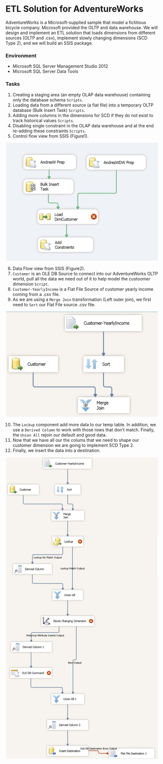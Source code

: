 # ETL Solution for AdventureWorks

AdventureWorks is a Microsoft-supplied sample that model a fictitious bicycle company. Microsoft provided the OLTP and data warehouse. We will design and implement an ETL solution that loads dimensions from different sources (OLTP and .csv), implement slowly changing dimensions (SCD Type 2), and we will build an SSIS package.

### Environment
* Microsoft SQL Server Management Studio 2012
* Microsoft SQL Server Data Tools

### Tasks
1. Creating a staging area (an empty OLAP data warehouse) containing only the database schema `Scripts`.
2. Loading data from a different source (a flat file) into a temporary OLTP database (Bulk Insert Task) `Scripts`.
3. Adding more columns in the dimensions for SCD if they do not exist to track historical values `Scripts`.
4. Disabling single constraint in the OLAP data warehouse and at the end re-adding these constraints `Scripts`.
5. Control flow view from SSIS (Figure1).

<p align="center">
  <img width="500" src="Images/Fig1.jpg">
</p>

6. Data Flow view from SSIS (Figure2).
7. `Customer` is an OLE DB Source to connect into our AdventureWorks OLTP world, pull all the data we need out of it to help model the custoomer dimension `Script`.
8. `Customer-YearlyIncome` is a Flat File Source of customer yearly income coming from a .csv file.
9. As we are using a `Merge Join` transformation (Left outer join), we first need to `Sort` our Flat File source .csv file. 

<p align="center">
  <img width="500" src="Images/Fig3.jpg">
</p>

10. The `Lockup` component add more data to our temp table. In addition, we use a `Derived Column` to work with those rows that don't match. Finally, the `Union All` rejoin our default and good data. 
11. Now that we have all our the colums that we need to shape our customer dimension we are going to implement SCD Type 2.
12. Finally, we insert the data into a destination.

<p align="center">
  <img width="500" src="Images/Fig2.jpg">
</p>
